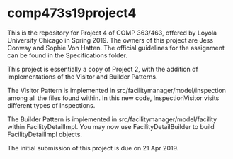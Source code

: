 # comp473s19project4

This is the repository for Project 4 of COMP 363/463, offered by Loyola University Chicago in Spring 2019. The owners of this project are Jess Conway and Sophie Von Hatten. The official guidelines for the assignment can be found in the Specifications folder.

This project is essentially a copy of Project 2, with the addition of implementations of the Visitor and Builder Patterns.

The Visitor Pattern is implemented in src/facilitymanager/model/inspection among all the files found within. In this new code, InspectionVisitor visits different types of Inspections.

The Builder Pattern is implemented in src/facilitymanager/model/facility within FacilityDetailImpl. You may now use FacilityDetailBuilder to build FacilityDetailImpl objects.

The initial submission of this project is due on 21 Apr 2019.

